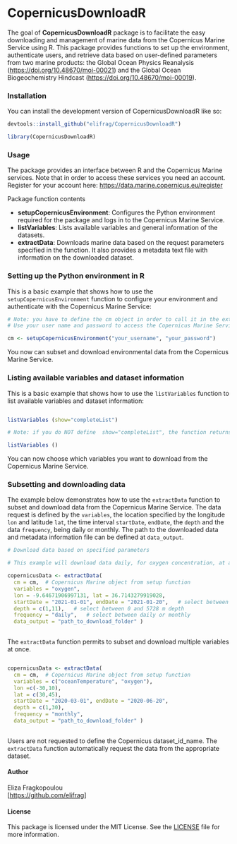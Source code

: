 <!-- README.md is generated from README.Rmd. Please edit that file -->

# CopernicusDownloadR

<!-- badges: start -->
<!-- badges: end -->

The goal of **CopernicusDownloadR** package is to facilitate the easy
downloading and management of marine data from the Copernicus Marine
Service using R. This package provides functions to set up the
environment, authenticate users, and retrieve data based on user-defined
parameters from two marine products: the Global Ocean Physics Reanalysis
(<https://doi.org/10.48670/moi-00021>) and the Global Ocean
Biogeochemistry Hindcast (<https://doi.org/10.48670/moi-00019>).

### Installation

You can install the development version of CopernicusDownloadR like so:

``` r
devtools::install_github("elifrag/CopernicusDownloadR")
```

``` r
library(CopernicusDownloadR)
```

### Usage

The package provides an interface between R and the Copernicus Marine
services. Note that in order to access these services you need an
account. Register for your account here:
<https://data.marine.copernicus.eu/register>

Package function contents

- **setupCopernicusEnvironment**: Configures the Python environment
  required for the package and logs in to the Copernicus Marine Service.
- **listVariables**: Lists available variables and general information
  of the datasets.
- **extractData**: Downloads marine data based on the request parameters
  specified in the function. It also provides a metadata text file with
  information on the downloaded dataset.

### Setting up the Python environment in R

This is a basic example that shows how to use the
`setupCopernicusEnvironment` function to configure your environment and
authenticate with the Copernicus Marine Service:

``` r
# Note: you have to define the cm object in order to call it in the extractData function
# Use your user name and password to access the Copernicus Marine Service

cm <- setupCopernicusEnvironment("your_username", "your_password")
```

You now can subset and download environmental data from the Copernicus
Marine Service.

### Listing available variables and dataset information

This is a basic example that shows how to use the `listVariables`
function to list available variables and dataset information:

``` r

listVariables (show="completeList")
```

``` r
# Note: if you do NOT define  show="completeList", the function returns the available variables names

listVariables ()
```

You can now choose which variables you want to download from the
Copernicus Marine Service.

### Subsetting and downloading data

The example below demonstrates how to use the `extractData` function to
subset and download data from the Copernicus Marine Service. The data
request is defined by the `variables`, the location specified by the
longitude `lon` and latitude `lat`, the time interval `startDate`,
`endDate`, the `depth` and the data `frequency`, being daily or monthly.
The path to the downloaded data and metadata information file can be
defined at `data_output`.

``` r
# Download data based on specified parameters

# This example will download data daily, for oxygen concentration, at a given point from 01/01/2021 to 20/01/2021

copernicusData <- extractData(
  cm = cm,  # Copernicus Marine object from setup function
  variables = "oxygen",
  lon = -9.64671906997131, lat = 36.7143279919028,
  startDate = "2021-01-01", endDate = "2021-01-20",   # select between "1993-01-01" and "2024-10-22"
  depth = c(1,11),   # select between 0 and 5728 m depth 
  frequency = "daily",   # select between daily or monthly 
  data_output = "path_to_download_folder" )
  
```

The `extractData` function permits to subset and download multiple
variables at once.

``` r

copernicusData <- extractData(
  cm = cm,  # Copernicus Marine object from setup function
  variables = c("oceanTemperature", "oxygen"),
  lon =c(-30,10),
  lat = c(30,45),
  startDate = "2020-03-01", endDate = "2020-06-20",
  depth = c(1,30), 
  frequency = "monthly",
  data_output = "path_to_download_folder" )
  
```

Users are not requested to define the Copernicus dataset_id_name. The
`extractData` function automatically request the data from the
appropriate dataset.

#### Author

Eliza Fragkopoulou  
[<https://github.com/elifrag>\]

#### License

This package is licensed under the MIT License. See the
[LICENSE](LICENSE) file for more information.
